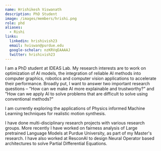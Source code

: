 ```yaml
---
name: Hrishikesh Viswanath
description: PhD Student
image: /images/members/hrishi.png
role: phd
aliases:
  - Rishi
links:
  linkedin: hrishivish23
  email: hviswan@purdue.edu
  google-scholar: nzKRVqEAAAAJ
  twitter: hrishivish23
---
```


I am a PhD student at IDEAS Lab. My research interests are to work on optimization of AI models, the integration of reliable AI methods into computer graphics, robotics and computer vision applications to accelerate their performance. Broadly put, I want to answer two important research questions – "How can we make AI more explainable and trustworthy?" and "How can we apply AI to solve problems that are difficult to solve using conventional methods?" 

I am currently exploring the applications of Physics informed Machine Learning techniques for realistic motion synthesis. 

I have done multi-disciplinary research projects with various research groups. More recently I have worked on fairness analysis of Large pretrained Language Models at Purdue University, as part of my Master's research. I have also worked at ResconAI to design Neural Operator based architectures to solve Partial Differential Equations.